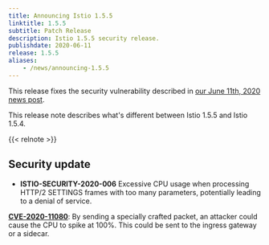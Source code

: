 ```yaml
---
title: Announcing Istio 1.5.5
linktitle: 1.5.5
subtitle: Patch Release
description: Istio 1.5.5 security release.
publishdate: 2020-06-11
release: 1.5.5
aliases:
    - /news/announcing-1.5.5
---
```


This release fixes the security vulnerability described in [our June 11th, 2020 news post](/pt-br/news/security/istio-security-2020-006).

This release note describes what's different between Istio 1.5.5 and Istio 1.5.4.

{{< relnote >}}

## Security update

- **ISTIO-SECURITY-2020-006** Excessive CPU usage when processing HTTP/2 SETTINGS frames with too many parameters, potentially leading to a denial of service.

__[CVE-2020-11080](https://cve.mitre.org/cgi-bin/cvename.cgi?name=CVE-2020-11080)__: By sending a specially crafted packet, an attacker could cause the CPU to spike at 100%. This could be sent to the ingress gateway or a sidecar.
